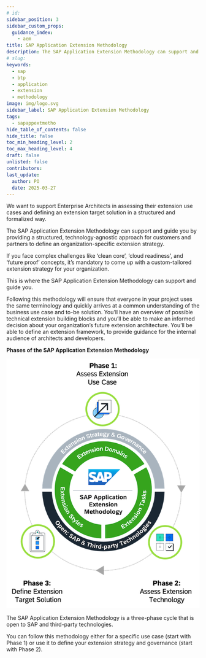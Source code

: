 ```yaml
---
# id: 
sidebar_position: 3
sidebar_custom_props: 
  guidance_index:
    - aem
title: SAP Application Extension Methodology
description: The SAP Application Extension Methodology can support and guide you by providing a structured, technology-agnostic approach for customers and partners to define an organization-specific extension strategy.
# slug: 
keywords:
  - sap
  - btp
  - application
  - extension
  - methodology
image: img/logo.svg
sidebar_label: SAP Application Extension Methodology
tags:
  - sapappextmetho
hide_table_of_contents: false
hide_title: false
toc_min_heading_level: 2
toc_max_heading_level: 4
draft: false
unlisted: false
contributors:
last_update:
  author: PO
  date: 2025-03-27
---
```


We want to support Enterprise Architects in assessing their extension use cases and defining an extension target solution in a structured and formalized way.

The SAP Application Extension Methodology can support and guide you by providing a structured, technology-agnostic approach for customers and partners to define an organization-specific extension strategy.

If you face complex challenges like ‘clean core’, ‘cloud readiness’, and ‘future proof’ concepts, it’s mandatory to come up with a custom-tailored extension strategy for your organization.

This is where the SAP Application Extension Methodology can support and guide you.

Following this methodology will ensure that everyone in your project uses the same terminology and quickly arrives at a common understanding of the business use case and to-be solution. You’ll have an overview of possible technical extension building blocks and you’ll be able to make an informed decision about your organization’s future extension architecture. You’ll be able to define an extension framework, to provide guidance for the internal audience of architects and developers.

**Phases of the SAP Application Extension Methodology**

![](images/loiofd1b0537c7e1424ab9e99012ad994a78_LowRes.png "Phases of the SAP Application Extension Methodology")

The SAP Application Extension Methodology is a three-phase cycle that is open to SAP and third-party technologies.

You can follow this methodology either for a specific use case (start with Phase 1) or use it to define your extension strategy and governance (start with Phase 2).

